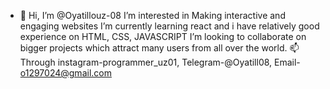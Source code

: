 - 👋 Hi, I’m @Oyatillouz-08
 I’m interested in Making interactive and engaging websites
 I’m currently learning react and i have relatively good experience on HTML, CSS, JAVASCRIPT
 I’m looking to collaborate on bigger projects which attract many users from all over the world.
📫 Through instagram-programmer_uz01, Telegram-@Oyatill08,  Email- o1297024@gmail.com

<!---
Oyatillouz-08/Oyatillouz-08 is a ✨ special ✨ repository because its `README.md` (this file) appears on your GitHub profile.
You can click the Preview link to take a look at your changes.
--->
